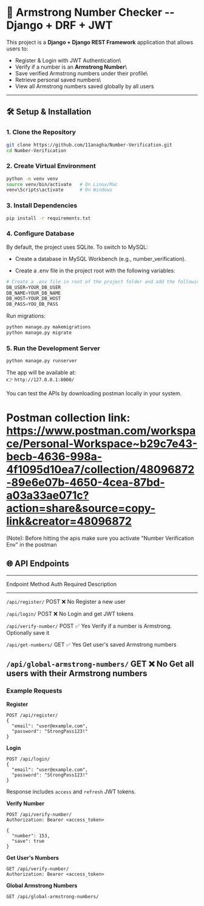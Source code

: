 # 🚀 Armstrong Number Checker -- Django + DRF + JWT

This project is a **Django + Django REST Framework** application that
allows users to:

-   Register & Login with JWT Authentication\
-   Verify if a number is an **Armstrong Number**\
-   Save verified Armstrong numbers under their profile\
-   Retrieve personal saved numbers\
-   View all Armstrong numbers saved globally by all users

------------------------------------------------------------------------

## 🛠️ Setup & Installation

### 1. Clone the Repository

``` bash
git clone https://github.com/11anagha/Number-Verification.git
cd Number-Verification
```

### 2. Create Virtual Environment

``` bash
python -m venv venv
source venv/bin/activate   # On Linux/Mac
venv\Scripts\activate      # On Windows
```

### 3. Install Dependencies

``` bash
pip install -r requirements.txt
```

### 4. Configure Database

By default, the project uses SQLite.
To switch to MySQL:

* Create a database in MySQL Workbench (e.g., number_verification).

* Create a .env file in the project root with the following variables:
  
``` python
# Create a .env file in root of the project folder and add the following environment variables
DB_USER=YOUR_DB_USER
DB_NAME=YOUR_DB_NAME
DB_HOST=YOUR_DB_HOST
DB_PASS=YOU_DB_PASS
```

Run migrations:

``` bash
python manage.py makemigrations
python manage.py migrate
```

### 5. Run the Development Server

``` bash
python manage.py runserver
```

The app will be available at:\
👉 `http://127.0.0.1:8000/`


You can test the APIs by downloading postman locally in your system.

# Postman collection link: https://www.postman.com/workspace/Personal-Workspace~b29c7e43-becb-4636-998a-4f1095d10ea7/collection/48096872-89e6e07b-4650-4cea-87bd-a03a33ae071c?action=share&source=copy-link&creator=48096872

(Note): Before hitting the apis make sure you activate "Number Verification Env" in the postman

## 🌐 API Endpoints

  -------------------------------------------------------------------------
  Endpoint                           Method   Auth Required   Description
  ---------------------------------- -------- --------------- -------------
  `/api/register/`                   POST     ❌ No           Register a new user

  `/api/login/`                      POST     ❌ No           Login and get JWT tokens

  `/api/verify-number/`              POST     ✅ Yes          Verify if a number is Armstrong. Optionally save it

  `/api/get-numbers/`                GET      ✅ Yes          Get user's saved Armstrong numbers

  `/api/global-armstrong-numbers/`   GET      ❌ No           Get all users with their Armstrong numbers
  -------------------------------------------------------------------------

### Example Requests

**Register**

``` http
POST /api/register/
{
  "email": "user@example.com",
  "password": "StrongPass123!"
}
```

**Login**

``` http
POST /api/login/
{
  "email": "user@example.com",
  "password": "StrongPass123!"
}
```

Response includes `access` and `refresh` JWT tokens.

**Verify Number**

``` http
POST /api/verify-number/
Authorization: Bearer <access_token>

{
  "number": 153,
  "save": true
}
```

**Get User's Numbers**

``` http
GET /api/verify-number/
Authorization: Bearer <access_token>
```

**Global Armstrong Numbers**

``` http
GET /api/global-armstrong-numbers/
```
